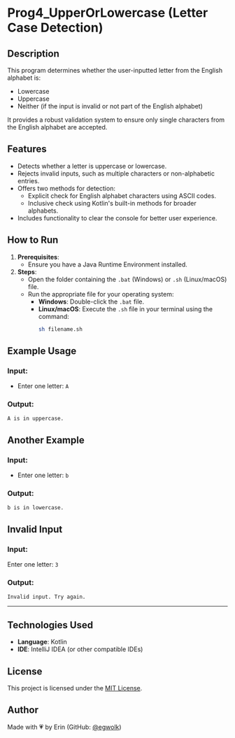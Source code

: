 # **Prog4_UpperOrLowercase (Letter Case Detection)**

## **Description**
This program determines whether the user-inputted letter from the English alphabet is:
- Lowercase
- Uppercase
- Neither (if the input is invalid or not part of the English alphabet)  

It provides a robust validation system to ensure only single characters from the English alphabet are accepted.

## **Features**
- Detects whether a letter is uppercase or lowercase.
- Rejects invalid inputs, such as multiple characters or non-alphabetic entries.
- Offers two methods for detection:
  - Explicit check for English alphabet characters using ASCII codes.
  - Inclusive check using Kotlin's built-in methods for broader alphabets.
- Includes functionality to clear the console for better user experience.

## **How to Run**
1. **Prerequisites**:
   - Ensure you have a Java Runtime Environment installed.
2. **Steps**:
   - Open the folder containing the `.bat` (Windows) or `.sh` (Linux/macOS) file.
   - Run the appropriate file for your operating system:
     - **Windows**: Double-click the `.bat` file.
     - **Linux/macOS**: Execute the `.sh` file in your terminal using the command:
       ```bash
       sh filename.sh
       ```

## **Example Usage**
### **Input**:
- Enter one letter: `A`

### **Output**:
```plaintext
A is in uppercase.
```

## **Another Example**
### **Input**:
- Enter one letter: `b`

### **Output**:
```plaintext
b is in lowercase.
```
## **Invalid Input**
### **Input**:
Enter one letter: `3`

### **Output**:
```plaintext
Invalid input. Try again.
```

---
## **Technologies Used**
- **Language**: Kotlin
- **IDE**: IntelliJ IDEA (or other compatible IDEs)

## License
This project is licensed under the [MIT License](../../LICENSE).

## **Author**
Made with 💗 by Erin (GitHub: [@egwolk](https://github.com/ewgolk))  
